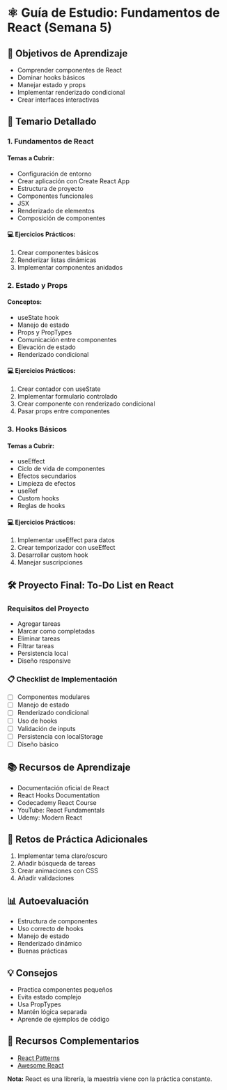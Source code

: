 # ⚛️ Guía de Estudio: Fundamentos de React (Semana 5)

## 📘 Objetivos de Aprendizaje
- Comprender componentes de React
- Dominar hooks básicos
- Manejar estado y props
- Implementar renderizado condicional
- Crear interfaces interactivas

## 🎯 Temario Detallado

### 1. Fundamentos de React
#### Temas a Cubrir:
- Configuración de entorno
- Crear aplicación con Create React App
- Estructura de proyecto
- Componentes funcionales
- JSX
- Renderizado de elementos
- Composición de componentes

#### 💻 Ejercicios Prácticos:
1. Crear componentes básicos
2. Renderizar listas dinámicas
3. Implementar componentes anidados

### 2. Estado y Props
#### Conceptos:
- useState hook
- Manejo de estado
- Props y PropTypes
- Comunicación entre componentes
- Elevación de estado
- Renderizado condicional

#### 💻 Ejercicios Prácticos:
1. Crear contador con useState
2. Implementar formulario controlado
3. Crear componente con renderizado condicional
4. Pasar props entre componentes

### 3. Hooks Básicos
#### Temas a Cubrir:
- useEffect
- Ciclo de vida de componentes
- Efectos secundarios
- Limpieza de efectos
- useRef
- Custom hooks
- Reglas de hooks

#### 💻 Ejercicios Prácticos:
1. Implementar useEffect para datos
2. Crear temporizador con useEffect
3. Desarrollar custom hook
4. Manejar suscripciones

## 🛠 Proyecto Final: To-Do List en React

### Requisitos del Proyecto
- Agregar tareas
- Marcar como completadas
- Eliminar tareas
- Filtrar tareas
- Persistencia local
- Diseño responsive

### 📋 Checklist de Implementación
- [ ] Componentes modulares
- [ ] Manejo de estado
- [ ] Renderizado condicional
- [ ] Uso de hooks
- [ ] Validación de inputs
- [ ] Persistencia con localStorage
- [ ] Diseño básico

## 📚 Recursos de Aprendizaje
- Documentación oficial de React
- React Hooks Documentation
- Codecademy React Course
- YouTube: React Fundamentals
- Udemy: Modern React

## 🧠 Retos de Práctica Adicionales
1. Implementar tema claro/oscuro
2. Añadir búsqueda de tareas
3. Crear animaciones con CSS
4. Añadir validaciones

## 📊 Autoevaluación
- Estructura de componentes
- Uso correcto de hooks
- Manejo de estado
- Renderizado dinámico
- Buenas prácticas

## 💡 Consejos
- Practica componentes pequeños
- Evita estado complejo
- Usa PropTypes
- Mantén lógica separada
- Aprende de ejemplos de código

## 🔗 Recursos Complementarios
- [React Patterns](https://reactpatterns.com/)
- [Awesome React](https://github.com/enaqx/awesome-react)

**Nota:** React es una librería, la maestría viene con la práctica constante.
